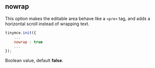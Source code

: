 ## nowrap

This option makes the editable area behave like a `<pre>` tag, and adds a horizontal scroll instead of wrapping text.

```js
tinymce.init({
	...
	nowrap : true
	...
});
```

Boolean value, default **false**.
